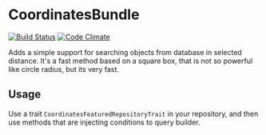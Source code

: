 CoordinatesBundle
=================

[![Build Status](https://travis-ci.org/Wolnosciowiec/CoordinatesBundle.svg?branch=master)](https://travis-ci.org/Wolnosciowiec/CoordinatesBundle)
[![Code Climate](https://codeclimate.com/github/Wolnosciowiec/CoordinatesBundle/badges/gpa.svg)](https://codeclimate.com/github/Wolnosciowiec/CoordinatesBundle)

Adds a simple support for searching objects from database in selected distance.
It's a fast method based on a square box, that is not so powerful like circle radius, but its very fast.

## Usage

Use a trait `CoordinatesFeaturedRepositoryTrait` in your repository, and then
use methods that are injecting conditions to query builder.
